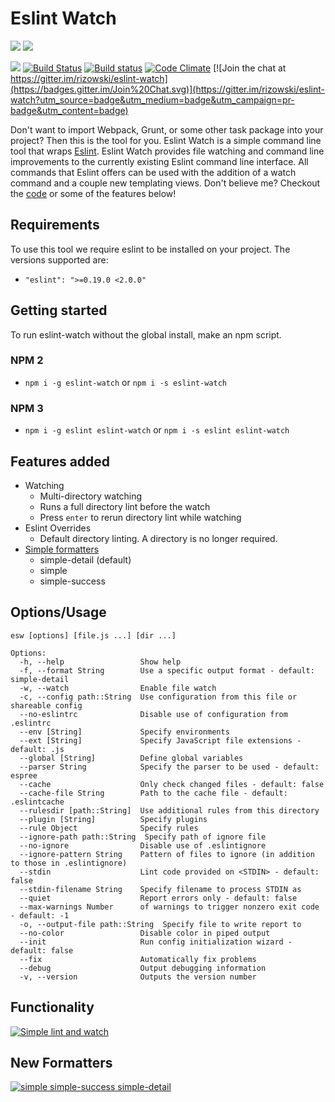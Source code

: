 # Eslint Watch
[![](https://nodei.co/npm/eslint-watch.png?downloads=true&downloadRank=true&stars=true)](https://www.npmjs.com/package/eslint-watch) [![](https://nodei.co/npm-dl/eslint-watch.png?months=6&height=3)](https://www.npmjs.com/package/eslint-watch)

[![](https://img.shields.io/badge/release-notes-blue.svg)](https://github.com/rizowski/eslint-watch/releases/latest)
[![Build Status](https://travis-ci.org/rizowski/eslint-watch.svg?branch=master)](https://travis-ci.org/rizowski/eslint-watch)
[![Build status](https://ci.appveyor.com/api/projects/status/0v5dn6wqofyp6ldb/branch/master?svg=true)](https://ci.appveyor.com/project/rizowski/eslint-watch/branch/master)
[![Code Climate](https://codeclimate.com/github/rizowski/eslint-watch/badges/gpa.svg)](https://codeclimate.com/github/rizowski/eslint-watch)
[![Join the chat at https://gitter.im/rizowski/eslint-watch](https://badges.gitter.im/Join%20Chat.svg)](https://gitter.im/rizowski/eslint-watch?utm_source=badge&utm_medium=badge&utm_campaign=pr-badge&utm_content=badge)

Don't want to import Webpack, Grunt, or some other task package into your project? Then this is the tool for you.
Eslint Watch is a simple command line tool that wraps [Eslint](https://www.npmjs.com/package/eslint). Eslint Watch provides file watching and command line improvements to the currently existing Eslint command line interface. All commands that Eslint offers can be used with the addition of a watch command and a couple new templating views. Don't believe me? Checkout the [code](https://github.com/rizowski/eslint-watch) or some of the features below!

## Requirements
To use this tool we require eslint to be installed on your project. The versions supported are:
  - `"eslint": ">=0.19.0 <2.0.0"`

## Getting started
To run eslint-watch without the global install, make an npm script.

### NPM 2
  - `npm i -g eslint-watch` or `npm i -s eslint-watch`

### NPM 3
  - `npm i -g eslint eslint-watch` or `npm i -s eslint eslint-watch`

## Features added
  - Watching
    - Multi-directory watching
    - Runs a full directory lint before the watch
    - Press `enter` to rerun directory lint while watching
  - Eslint Overrides
    - Default directory linting. A directory is no longer required.
  - [Simple formatters](#new-formatters)
    - simple-detail (default)
    - simple
    - simple-success

## Options/Usage
```
esw [options] [file.js ...] [dir ...]

Options:
  -h, --help                 Show help
  -f, --format String        Use a specific output format - default: simple-detail
  -w, --watch                Enable file watch
  -c, --config path::String  Use configuration from this file or shareable config
  --no-eslintrc              Disable use of configuration from .eslintrc
  --env [String]             Specify environments
  --ext [String]             Specify JavaScript file extensions - default: .js
  --global [String]          Define global variables
  --parser String            Specify the parser to be used - default: espree
  --cache                    Only check changed files - default: false
  --cache-file String        Path to the cache file - default: .eslintcache
  --rulesdir [path::String]  Use additional rules from this directory
  --plugin [String]          Specify plugins
  --rule Object              Specify rules
  --ignore-path path::String  Specify path of ignore file
  --no-ignore                Disable use of .eslintignore
  --ignore-pattern String    Pattern of files to ignore (in addition to those in .eslintignore)
  --stdin                    Lint code provided on <STDIN> - default: false
  --stdin-filename String    Specify filename to process STDIN as
  --quiet                    Report errors only - default: false
  --max-warnings Number      of warnings to trigger nonzero exit code - default: -1
  -o, --output-file path::String  Specify file to write report to
  --no-color                 Disable color in piped output
  --init                     Run config initialization wizard - default: false
  --fix                      Automatically fix problems
  --debug                    Output debugging information
  -v, --version              Outputs the version number
```

## Functionality
[![Simple lint and watch](http://i.imgur.com/gPZSXU0.png)](http://i.imgur.com/gPZSXU0.png)

## New Formatters
[![simple simple-success simple-detail](http://i.imgur.com/m757NwM.png)](http://i.imgur.com/m757NwM.png)
